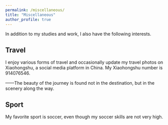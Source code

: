```yaml
---
permalink: /miscellaneous/
title: "Miscellaneous"
author_profile: true
---
```


In addition to my studies and work, I also have the following interests.

<h2>Travel</h2>
I enjoy various forms of travel and occasionally update my travel photos on Xiaohongshu, a social media platform in China. My Xiaohongshu number is 914076546.

——The beauty of the journey is found not in the destination, but in the scenery along the way.

<h2>Sport</h2>
My favorite sport is soccer, even though my soccer skills are not very high.

